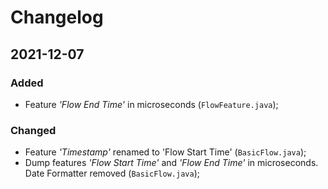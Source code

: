 # Changelog

## 2021-12-07
### Added
- Feature *'Flow End Time'* in microseconds (`FlowFeature.java`);

### Changed
- Feature *'Timestamp'* renamed to 'Flow Start Time' (`BasicFlow.java`);
- Dump features *'Flow Start Time'* and *'Flow End Time'* in microseconds. Date Formatter removed (`BasicFlow.java`);
